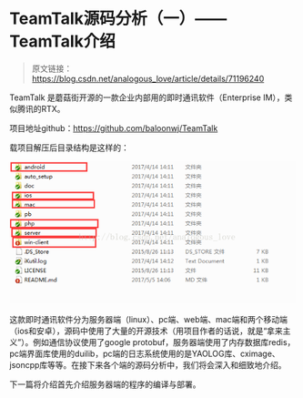 # TeamTalk源码分析（一）—— TeamTalk介绍

> 原文链接：https://blog.csdn.net/analogous_love/article/details/71196240

TeamTalk 是蘑菇街开源的一款企业内部用的即时通讯软件（Enterprise IM），类似腾讯的RTX。

项目地址github：https://github.com/baloonwj/TeamTalk

载项目解压后目录结构是这样的：

![img](./img/Center.png)

这款即时通讯软件分为服务器端（linux）、pc端、web端、mac端和两个移动端（ios和安卓），源码中使用了大量的开源技术（用项目作者的话说，就是“拿来主义”）。例如通信协议使用了google protobuf，服务器端使用了内存数据库redis，pc端界面库使用的duilib，pc端的日志系统使用的是YAOLOG库、cximage、jsoncpp库等等。在接下来各个端的源码分析中，我们将会深入和细致地介绍。

下一篇将介绍首先介绍服务器端的程序的编译与部署。